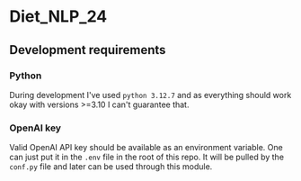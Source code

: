 # Diet_NLP_24

## Development requirements

### Python

During development I've used `python 3.12.7` and as everything should work okay with versions >=3.10 I can't guarantee that.

### OpenAI key

Valid OpenAI API key should be available as an environment variable. One can just put it in the `.env` file in the root of this repo. It will be pulled by the `conf.py` file and later can be used through this module.
